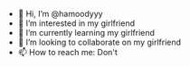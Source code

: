 - 👋 Hi, I’m @hamoodyyy
- 👀 I’m interested in my girlfriend
- 🌱 I’m currently learning my girlfriend
- 💞️ I’m looking to collaborate on my girlfriend
- 📫 How to reach me: Don't

<!---
hamoodyyy/hamoodyyy is a ✨ special ✨ repository because its `README.md` (this file) appears on your GitHub profile.
You can click the Preview link to take a look at your changes.
--->

